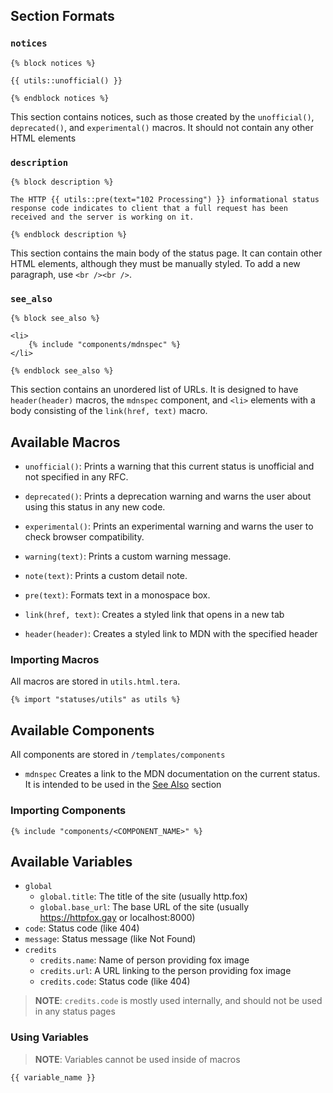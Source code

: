 ## Section Formats

### `notices`

```jinja
{% block notices %}

{{ utils::unofficial() }}

{% endblock notices %}
```

This section contains notices, such as those created by the `unofficial()`, `deprecated()`, and `experimental()` macros. It should not contain any other HTML elements

### `description`

```jinja
{% block description %}

The HTTP {{ utils::pre(text="102 Processing") }} informational status response code indicates to client that a full request has been received and the server is working on it.

{% endblock description %}
```

This section contains the main body of the status page. It can contain other HTML elements, although they must be manually styled. To add a new paragraph, use `<br /><br />`.

### `see_also`

```jinja
{% block see_also %}

<li>
    {% include "components/mdnspec" %}
</li>

{% endblock see_also %}
```

This section contains an unordered list of URLs. It is designed to have `header(header)` macros, the `mdnspec` component, and `<li>` elements with a body consisting of the `link(href, text)` macro.

## Available Macros

- `unofficial()`:
    Prints a warning that this current status is unofficial and not specified in any RFC.
- `deprecated()`:
    Prints a deprecation warning and warns the user about using this status in any new code.
- `experimental()`:
    Prints an experimental warning and warns the user to check browser compatibility.

- `warning(text)`:
    Prints a custom warning message.
- `note(text)`:
    Prints a custom detail note.
- `pre(text)`:
    Formats text in a monospace box.
- `link(href, text)`:
    Creates a styled link that opens in a new tab
- `header(header)`:
    Creates a styled link to MDN with the specified header


### Importing Macros

All macros are stored in `utils.html.tera`.

```jinja
{% import "statuses/utils" as utils %}
```

## Available Components

All components are stored in `/templates/components`

- `mdnspec`
    Creates a link to the MDN documentation on the current status. It is intended to be used in the [See Also](#see_also) section

### Importing Components

```jinja
{% include "components/<COMPONENT_NAME>" %}
```

## Available Variables

- `global`
  - `global.title`:
    The title of the site (usually http.fox)
  - `global.base_url`:
    The base URL of the site (usually https://httpfox.gay or localhost:8000)
- `code`:
    Status code (like 404)
- `message`:
    Status message (like Not Found)
- `credits`
  - `credits.name`:
    Name of person providing fox image
  - `credits.url`:
    A URL linking to the person providing fox image
  - `credits.code`:
    Status code (like 404)
> **NOTE**: `credits.code` is mostly used internally, and should not be used in any status pages

### Using Variables

> **NOTE**: Variables cannot be used inside of macros

```jinja
{{ variable_name }}
```